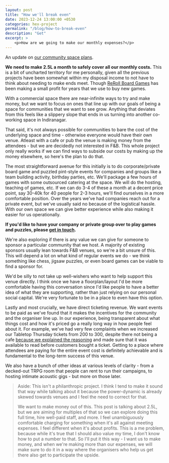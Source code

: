 ```yaml
---
layout: post
title: "How we'll break even"
date: 2023-12-24 13:00:00 +0530
categories: hex-project
permalink: "/blog/how-to-break-even"
description: "Get"
excerpt: >
    <p>How are we going to make our monthly expenses?</p>
---
```


An update on [our community space plans](/blog/hex-project).

**We need to make 2.5L a month to safely cover all our monthly costs.** This is a bit of uncharted territory for me personally, given all the previous projects have been somewhat within my disposal income to not have to think about needing to make ends meet. Though [ReRoll Board Games](https://reroll.in) has been making a small profit for years that we use to buy new games.

With a commercial space there are near-infinite ways to try and make money, but we want to focus on ones that line up with our goals of being a space for communities that we want to see grow. Anything that deviates from this feels like a slippery slope that ends in us turning into another co-working space in Indiranagar.

That said, it's not always possible for communities to bare the cost of the underlying space and time - otherwise everyone would have their own venue. Atleast with a cafe or pub the venue is making money from the attendees - but we are decidedly not interested in F&B. This whole project only really works if we can find ways to subside our costs by making up the money elsewhere, so here's the plan to do that.

The most straightforward avenue for this initially is to do corporate/private board game and puzzled pint-style events for companies and groups like a team building activity, birthday parties, etc. We'll package a few hours of games with some outsourced catering at the space. We will do the hosting, teaching of games, etc. If we can do 3-4 of these a month at a decent price point, say 30-40k for 40 people for 2-3 hours, we'll find ourselves in a more comfortable position. Over the years we've had companies reach out for a private event, but we've usually said no because of the logistical hassle. With our own space we can give better experience while also making it easier for us operationally.

**If you'd like to have your company or private group over to play games and puzzles, please [get in touch](mailto:karthikb351@gmail.com).**

We're also exploring if there is any value we can give for someone to sponsor a particular community that we host. A majority of existing sponsors usually lean towards F&B venues, so we're a bit unsure of this. This will depend a lot on what kind of regular events we do - we think something like chess, jigsaw puzzles, or even board games can be viable to find a sponsor for.

We'd be silly to not take up well-wishers who want to help support this venue directly. I think once we have a floorplan/layout I'd be more comfortable having this conversation since I'd like people to have a better idea of what they are supporting, rather than just relying on our personal social capital. We're very fortunate to be in a place to even have this option.

Lastly and most crucially, we have direct ticketing revenue. We want events to be paid as we've found that it makes the incentives for the community and the organiser line up. In our experience, being transparent about what things cost and how it's priced go a really long way in how people feel about it. For example, we've had very few complaints when we increased our Tabletop Thursday tickets from 200 to 300, despite there not being a cafe [because we explained the reasoning](https://forum.reroll.in/t/tabletop-thursdays-are-changing-a-bit/1206#pricing-changes-2) and made sure that it was available to read before customers bought a ticket. Getting to a place where attendees are paying for the entire event cost is definitely achievable and is fundamental to the long-term success of this venue.

We also have a bunch of other ideas at various levels of clarity - from a decked-out TRPG room that people can rent to run their campaigns, to hosting intimate acoustic gigs - but more on those later.

> Aside:
> This isn't a philanthropic project. I think I tend to make it sound that way while talking about it because the power-dynamic is already skewed towards venues and I feel the need to correct for that.
>
> We want to make money out of this. This post is talking about 2.5L, but we are aiming for multiples of that so we can explore doing this full time, hire well-paid staff, and more. I feel unambiguously comfortable charging for something when it's all against meeting expenses. I feel different when it's about profits. This is a me problem, because while it's true that I should also value my time, I don't know how to put a number to that. So I'll put it this way - I want us to make money, and when we're making more than our expenses, we will make sure to do it in a way where the organisers who help us get there also get to participate the upside.